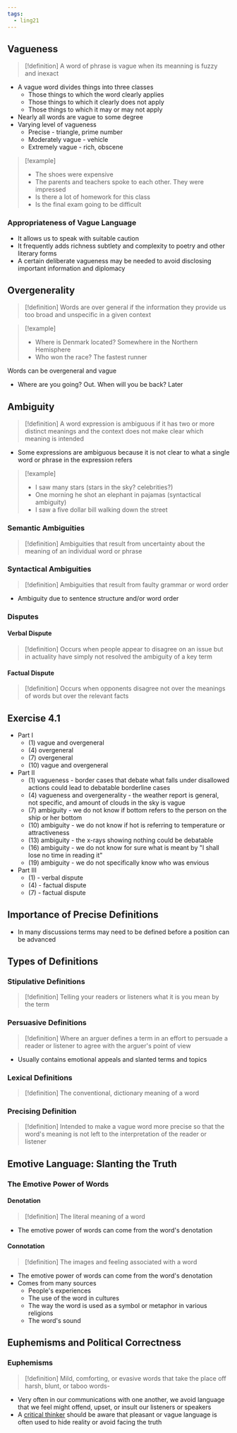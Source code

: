 ```yaml
---
tags:
  - ling21
---
```

## Vagueness
>[!definition] 
>A word of phrase is vague when its meanning is fuzzy and inexact
- A vague word divides things into three classes
	- Those things to which the word clearly applies
	- Those things to which it clearly does not apply
	- Those things to which it may or may not apply
- Nearly all words are vague to some degree
- Varying level of vagueness
	- Precise - triangle, prime number
	- Moderately vague - vehicle
	- Extremely vague  - rich, obscene
>[!example]
>- The shoes were expensive
>- The parents and teachers spoke to each other. They were impressed
>- Is there a lot of homework for this class
>- Is the final exam going to be difficult
### Appropriateness of Vague Language
- It allows us to speak with suitable caution
- It frequently adds richness subtlety and complexity to poetry and other literary forms
- A certain deliberate vagueness may be needed to avoid disclosing important information and diplomacy
## Overgenerality
>[!definition] 
>Words are over general if the information they provide us too broad and unspecific in a given context

>[!example]
>- Where is Denmark located? Somewhere in the Northern Hemisphere
>- Who won the race? The fastest runner

Words can be overgeneral and vague
- Where are you going? Out. When will you be back? Later
## Ambiguity
>[!definition]
> A word expression is ambiguous if it has two or more distinct meanings and the context does not make clear which meaning is intended
- Some expressions are ambiguous because it is not clear to what a single word or phrase in the expression refers
>[!example]
>- I saw many stars (stars in the sky? celebrities?)
>- One morning he shot an elephant in pajamas (syntactical ambiguity)
>- I saw a five dollar bill walking down the street
### Semantic Ambiguities
>[!definition]
> Ambiguities that result from uncertainty about the meaning of an individual word or phrase
### Syntactical Ambiguities
>[!definition]
> Ambiguities that result from faulty grammar or word order
- Ambiguity due to sentence structure and/or word order
### Disputes
#### Verbal Dispute
>[!definition]
> Occurs when people appear to disagree on an issue but in actuality have simply not resolved the ambiguity of a key term
#### Factual Dispute
>[!definition] 
> Occurs when opponents disagree not over the meanings of words but over the relevant facts
## Exercise 4.1
- Part I
	- (1) vague and overgeneral
	- (4) overgeneral
	- (7) overgeneral
	- (10) vague and overgeneral
-  Part II
	- (1) vagueness - border cases that debate what falls under disallowed actions could lead to debatable borderline cases
	- (4) vagueness and overgenerality - the weather report is general, not specific, and amount of clouds in the sky is vague
	- (7) ambiguity -  we do not know if bottom refers to the person on the ship or her bottom
	- (10) ambiguity - we do not know if hot is referring to temperature or attractiveness
	- (13) ambiguity - the x-rays showing nothing could be debatable
	- (16) ambiguity - we do not know for sure what is meant by "I shall lose no time in reading it"
	- (19) ambiguity -  we do not specifically know who was envious
-  Part III
	- (1) - verbal dispute
	- (4) - factual dispute
	- (7) - factual dispute
## Importance of Precise Definitions
- In many discussions terms may need to be defined before a position can be advanced
## Types of Definitions
### Stipulative Definitions
>[!definition]
> Telling your readers or listeners what it is you mean by the term
### Persuasive Definitions
>[!definition] 
>Where an arguer defines a term in an effort to persuade a reader or listener to agree with the arguer's point of view
- Usually contains emotional appeals and slanted terms and topics
### Lexical Definitions
>[!definition]
>The conventional, dictionary meaning of a word
### Precising Definition
>[!definition]
>Intended to make a vague word more precise so that the word's meaning is not left to the interpretation of the reader or listener
## Emotive Language: Slanting the Truth
### The Emotive Power of Words
#### Denotation
>[!definition]
>The literal meaning of a word
- The emotive power of words can come from the word's denotation
#### Connotation
>[!definition]
>The images and feeling associated with a word
- The emotive power of words can come from the word's denotation
- Comes from many sources
	- People's experiences
	- The use of the word in cultures
	- The way the word is used as a symbol or metaphor in various religions
	- The word's sound
## Euphemisms and Political Correctness

### Euphemisms
>[!definition]
>Mild, comforting, or evasive words that take the place off harsh, blunt, or taboo words-
- Very often in our communications with one another, we avoid language that we feel might offend, upset, or insult our listeners or speakers
- A [critical thinker](Introduction%20to%20Critical%20Thinking.md) should be aware that pleasant or vague language is often used to hide reality or avoid facing the truth